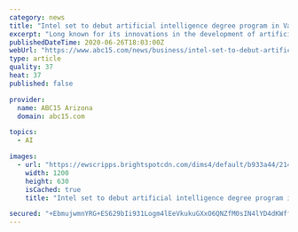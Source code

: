 ```yaml
---
category: news
title: "Intel set to debut artificial intelligence degree program in Valley"
excerpt: "Long known for its innovations in the development of artificial intelligence applications, Santa Barbara, California-based Intel Corp. is taking its AI game to a new level — and metro Phoenix is ground zero. With plans to create a pipeline of AI talent ..."
publishedDateTime: 2020-06-26T18:03:00Z
webUrl: "https://www.abc15.com/news/business/intel-set-to-debut-artificial-intelligence-degree-program-in-valley"
type: article
quality: 37
heat: 37
published: false

provider:
  name: ABC15 Arizona
  domain: abc15.com

topics:
  - AI

images:
  - url: "https://ewscripps.brightspotcdn.com/dims4/default/b933a44/2147483647/strip/true/crop/5600x2940+0+397/resize/1200x630!/quality/90/?url=http%3A%2F%2Fewscripps-brightspot.s3.amazonaws.com%2Fdd%2F25%2Fea6a638a4b0c9496d61817a9c7ea%2Fartificialintelligence.jpg"
    width: 1200
    height: 630
    isCached: true
    title: "Intel set to debut artificial intelligence degree program in Valley"

secured: "+EbmujwmnYRG+ES629bIi931Logm4lEeVkukuGXxO6QNZfM0sIN4lYD4dKWffYzFjq+bh3+sAE70xMUFzp2umRcX4J0RPfEru8tQsewDoDS8sBQwUqn4gzhytMOfyZmdyNkdqnjyszqURq/nHtuX78w2/VSvt82OsMSprt3ngcqtLfusuEjYemCyqjkuy9yy03D3c4lrEMzwpK9rtnAMxqgvdNtiRcfDauwbaGylDpHC0zmKbpRs73pPFhH5hiiOeJ2YdqyilqJzwuSxV7gcIY3K0pISIbfpuVUeSMCeWbN26yCN66AP8KOMgBrYNBlr4o0duURp7PAhyFTjcoMoeA==;w0GrFAr3+UoO12gQreQQfg=="
---
```


